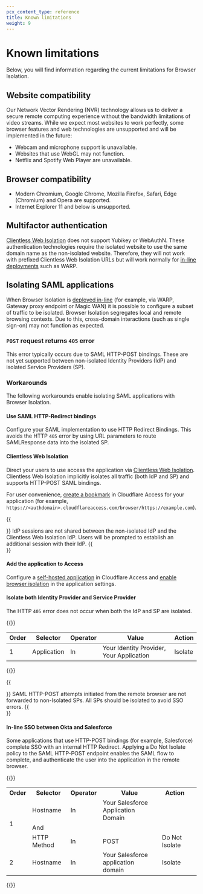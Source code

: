 ```yaml
---
pcx_content_type: reference
title: Known limitations
weight: 9
---
```


# Known limitations

Below, you will find information regarding the current limitations for Browser Isolation.

## Website compatibility

Our Network Vector Rendering (NVR) technology allows us to deliver a secure remote computing experience without the bandwidth limitations of video streams. While we expect most websites to work perfectly, some browser features and web technologies are unsupported and will be implemented in the future:

- Webcam and microphone support is unavailable.
- Websites that use WebGL may not function.
- Netflix and Spotify Web Player are unavailable.

## Browser compatibility

- Modern Chromium, Google Chrome, Mozilla Firefox, Safari, Edge (Chromium) and Opera are supported.
- Internet Explorer 11 and below is unsupported.

## Multifactor authentication

[Clientless Web Isolation](/cloudflare-one/policies/browser-isolation/setup/clientless-browser-isolation/) does not support Yubikey or WebAuthN. These authentication technologies require the isolated website to use the same domain name as the non-isolated website. Therefore, they will not work with prefixed Clientless Web Isolation URLs but will work normally for [in-line deployments](/cloudflare-one/policies/browser-isolation/setup/) such as WARP.

## Isolating SAML applications

When Browser Isolation is [deployed in-line](/cloudflare-one/policies/browser-isolation/setup/) (for example, via WARP, Gateway proxy endpoint or Magic WAN) it is possible to configure a subset of traffic to be isolated. Browser Isolation segregates local and remote browsing contexts. Due to this, cross-domain interactions (such as single sign-on) may not function as expected.

### `POST` request returns `405` error 

This error typically occurs due to SAML HTTP-POST bindings. These are not yet supported between non-isolated Identity Providers (IdP) and isolated Service Providers (SP).

### Workarounds

The following workarounds enable isolating SAML applications with Browser Isolation.

#### Use SAML HTTP-Redirect bindings 

Configure your SAML implementation to use HTTP Redirect Bindings. This avoids the HTTP `405` error by using URL parameters to route SAMLResponse data into the isolated SP.

#### Clientless Web Isolation 

Direct your users to use access the application via [Clientless Web Isolation](/cloudflare-one/policies/browser-isolation/setup/clientless-browser-isolation/). Clientless Web Isolation implicitly isolates all traffic (both IdP and SP) and supports HTTP-POST SAML bindings.

For user convenience, [create a bookmark](/cloudflare-one/applications/bookmarks/) in Cloudflare Access for your application (for example, `https://<authdomain>.cloudflareaccess.com/browser/https://example.com`).

{{<Aside type="note">}}
IdP sessions are not shared between the non-isolated IdP and the Clientless Web Isolation IdP. Users will be prompted to establish an additional session with their IdP.
{{</Aside>}}

#### Add the application to Access

Configure a [self-hosted application](/cloudflare-one/applications/configure-apps/self-hosted-apps/) in Cloudflare Access and [enable browser isolation](/cloudflare-one/policies/access/isolate-application/) in the application settings.

#### Isolate both Identity Provider and Service Provider 

The HTTP `405` error does not occur when both the IdP and SP are isolated.

{{<table-wrap>}}

| Order | Selector    | Operator | Value  | Action | 
| ------| ------------| ---------| -------|--------| 
| 1     | Application | In | Your Identity Provider, Your Application  | Isolate |

{{</table-wrap>}}

{{<Aside type="note">}}
SAML HTTP-POST attempts initiated from the remote browser are not forwarded to non-Isolated SPs. All SPs should be isolated to avoid SSO errors.
{{</Aside>}}

#### In-line SSO between Okta and Salesforce

Some applications that use HTTP-POST bindings (for example, Salesforce) complete SSO with an internal HTTP Redirect. Applying a Do Not Isolate policy to the SAML HTTP-POST endpoint enables the SAML flow to complete, and authenticate the user into the application in the remote browser.

{{<table-wrap>}}

<table>
  <tbody>
    <th colspan="1" rowspan="1">
      Order
    </th>
    <th colspan="1" rowspan="1">
      Selector
    </th>
    <th colspan="1" rowspan="1">
      Operator
    </th>
    <th colspan="1" rowspan="1">
      Value
    </th>
    <th colspan="1" rowspan="1">
      Action
    </th>
    <tr>
      <td colspan="1" rowspan="3">
      1
      </td>
      <td colspan="1" rowspan="1">
      Hostname
      </td>
      <td colspan="1" rowspan="1">
      In
      </td>
      <td colspan="1" rowspan="1">
      Your Salesforce Application Domain
      </td>
      <td colspan="1" rowspan="1">
      </td>
      <td colspan="1" rowspan="1">
      </td>
    </tr>
    <tr>
      <td colspan="3" rowspan="1">
      And
      </td>
      <td colspan="1" rowspan="1">
      </td>
      <td colspan="1" rowspan="1">
      </td>
    </tr>
    <tr>
      <td colspan="1" rowspan="1">
      HTTP Method
      </td>
      <td colspan="1" rowspan="1">
      In
      </td>
      <td colspan="1" rowspan="1">
      POST
      </td>
      <td colspan="1" rowspan="1">
      Do Not Isolate
      </td>
    </tr>
    <tr>
      <td colspan="1" rowspan="1">
      2
      </td>
      <td colspan="1" rowspan="1">
      Hostname
      </td>
      <td colspan="1" rowspan="1">
      In
      </td>
      <td colspan="1" rowspan="1">
      Your Salesforce application domain
      </td>
      <td colspan="1" rowspan="1">
      Isolate
      </td>
    </tr>
  </tbody>
</table>

{{</table-wrap>}}